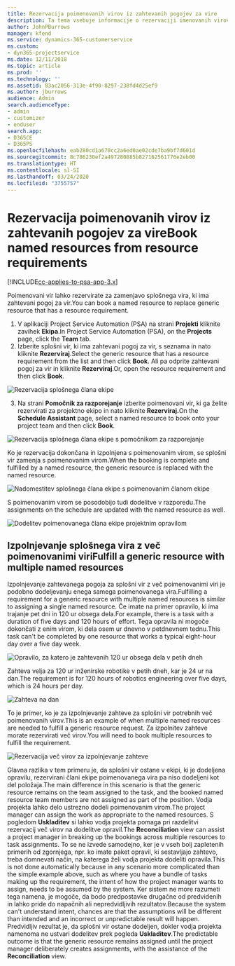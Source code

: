 ```yaml
---
title: Rezervacija poimenovanih virov iz zahtevanih pogojev za vire
description: Ta tema vsebuje informacije o rezervaciji imenovanih virov za zahtevo za splošni vir.
author: JohnPBurrows
manager: kfend
ms.service: dynamics-365-customerservice
ms.custom:
- dyn365-projectservice
ms.date: 12/11/2018
ms.topic: article
ms.prod: ''
ms.technology: ''
ms.assetid: 83ac2056-313e-4f90-8297-238fd4d25ef9
ms.author: jburrows
audience: Admin
search.audienceType:
- admin
- customizer
- enduser
search.app:
- D365CE
- D365PS
ms.openlocfilehash: eab280cd1a670cc2a6ed0ae02cde7ba9bf7d601d
ms.sourcegitcommit: 8c786230ef2a497280885b827162561776e2eb00
ms.translationtype: HT
ms.contentlocale: sl-SI
ms.lasthandoff: 03/24/2020
ms.locfileid: "3755757"
---
```

# <a name="book-named-resources-from-resource-requirements"></a><span data-ttu-id="0b1d6-103">Rezervacija poimenovanih virov iz zahtevanih pogojev za vire</span><span class="sxs-lookup"><span data-stu-id="0b1d6-103">Book named resources from resource requirements</span></span>

[!INCLUDE[cc-applies-to-psa-app-3.x](../includes/cc-applies-to-psa-app-3x.md)]

<span data-ttu-id="0b1d6-104">Poimenovani vir lahko rezervirate za zamenjavo splošnega vira, ki ima zahtevani pogoj za vir.</span><span class="sxs-lookup"><span data-stu-id="0b1d6-104">You can book a named resource to replace generic resource that has a resource requirement.</span></span>

1. <span data-ttu-id="0b1d6-105">V aplikaciji Project Service Automation (PSA) na strani **Projekti** kliknite zavihek **Ekipa**.</span><span class="sxs-lookup"><span data-stu-id="0b1d6-105">In Project Service Automation (PSA), on the **Projects** page, click the **Team** tab.</span></span>
2. <span data-ttu-id="0b1d6-106">Izberite splošni vir, ki ima zahtevani pogoj za vir, s seznama in nato kliknite **Rezerviraj**.</span><span class="sxs-lookup"><span data-stu-id="0b1d6-106">Select the generic resource that has a resource requirement from the list and then click **Book**.</span></span> <span data-ttu-id="0b1d6-107">Ali pa odprite zahtevani pogoj za vir in kliknite **Rezerviraj**.</span><span class="sxs-lookup"><span data-stu-id="0b1d6-107">Or, open the resource requirement and then click **Book**.</span></span>


![Rezervacija splošnega člana ekipe](media/RM-how-to-14.png)


3. <span data-ttu-id="0b1d6-109">Na strani **Pomočnik za razporejanje** izberite poimenovani vir, ki ga želite rezervirati za projektno ekipo in nato kliknite **Rezerviraj.**</span><span class="sxs-lookup"><span data-stu-id="0b1d6-109">On the **Schedule Assistant** page, select a named resource to book onto your project team and then click **Book**.</span></span>

![Rezervacija splošnega člana ekipe s pomočnikom za razporejanje](media/RM-how-to-15.png)

<span data-ttu-id="0b1d6-111">Ko je rezervacija dokončana in izpolnjena s poimenovanim virom, se splošni vir zamenja s poimenovanim virom.</span><span class="sxs-lookup"><span data-stu-id="0b1d6-111">When the booking is complete and fulfilled by a named resource, the generic resource is replaced with the named resource.</span></span>

![Nadomestitev splošnega člana ekipe s poimenovanim članom ekipe](media/RM-how-to-16.png)

<span data-ttu-id="0b1d6-113">S poimenovanim virom se posodobijo tudi dodelitve v razporedu.</span><span class="sxs-lookup"><span data-stu-id="0b1d6-113">The assignments on the schedule are updated with the named resource as well.</span></span>

![Dodelitev poimenovanega člana ekipe projektnim opravilom](media/RM-how-to-17.png)

## <a name="fulfill-a-generic-resource-with-multiple-named-resources"></a><span data-ttu-id="0b1d6-115">Izpolnjevanje splošnega vira z več poimenovanimi viri</span><span class="sxs-lookup"><span data-stu-id="0b1d6-115">Fulfill a generic resource with multiple named resources</span></span>
<span data-ttu-id="0b1d6-116">Izpolnjevanje zahtevanega pogoja za splošni vir z več poimenovanimi viri je podobno dodeljevanju enega samega poimenovanega vira.</span><span class="sxs-lookup"><span data-stu-id="0b1d6-116">Fulfilling a requirement for a generic resource with multiple named resources is similar to assigning a single named resource.</span></span> <span data-ttu-id="0b1d6-117">Če imate na primer opravilo, ki ima trajanje pet dni in 120 ur obsega dela.</span><span class="sxs-lookup"><span data-stu-id="0b1d6-117">For example, there is a task with a duration of five days and 120 hours of effort.</span></span> <span data-ttu-id="0b1d6-118">Tega opravila ni mogoče dokončati z enim virom, ki dela osem ur dnevno v petdnevnem tednu.</span><span class="sxs-lookup"><span data-stu-id="0b1d6-118">This task can't be completed by one resource that works a typical eight-hour day over a five day week.</span></span> 

![Opravilo, za katero je zahtevanih 120 ur obsega dela v petih dneh](media/RM-how-to-21.png)

<span data-ttu-id="0b1d6-120">Zahteva velja za 120 ur inženirske robotike v petih dneh, kar je 24 ur na dan.</span><span class="sxs-lookup"><span data-stu-id="0b1d6-120">The requirement is for 120 hours of robotics engineering over five days, which is 24 hours per day.</span></span>

![Zahteva na dan](media/RM-how-to-22.png)

<span data-ttu-id="0b1d6-122">To je primer, ko je za izpolnjevanje zahteve za splošni vir potrebnih več poimenovanih virov.</span><span class="sxs-lookup"><span data-stu-id="0b1d6-122">This is an example of when multiple named resources are needed to fulfill a generic resource request.</span></span> <span data-ttu-id="0b1d6-123">Za izpolnitev zahteve morate rezervirati več virov.</span><span class="sxs-lookup"><span data-stu-id="0b1d6-123">You will need to book multiple resources to fulfill the requirement.</span></span>

![Rezervacija več virov za izpolnjevanje zahteve](media/RM-how-to-23.png)

<span data-ttu-id="0b1d6-125">Glavna razlika v tem primeru je, da splošni vir ostane v ekipi, ki je dodeljena opravilu, rezervirani člani ekipe poimenovanega vira pa niso dodeljeni kot del položaja.</span><span class="sxs-lookup"><span data-stu-id="0b1d6-125">The main difference in this scenario is that the generic resource remains on the team assigned to the task, and the booked named resource team members are not assigned as part of the position.</span></span> <span data-ttu-id="0b1d6-126">Vodja projekta lahko delo ustrezno dodeli poimenovanim virom.</span><span class="sxs-lookup"><span data-stu-id="0b1d6-126">The project manager can assign the work as appropriate to the named resources.</span></span> <span data-ttu-id="0b1d6-127">S pogledom **Uskladitev** si lahko vodja projekta pomaga pri razdelitvi rezervacij več virov na dodelitve opravil.</span><span class="sxs-lookup"><span data-stu-id="0b1d6-127">The **Reconciliation** view can assist a project manager in breaking up the bookings across multiple resources to task assignments.</span></span> <span data-ttu-id="0b1d6-128">To se ne izvede samodejno, ker je v vseh bolj zapletenih primerih od zgornjega, npr. ko imate paket opravil, ki sestavljajo zahtevo, treba domnevati način, na katerega želi vodja projekta dodeliti opravila.</span><span class="sxs-lookup"><span data-stu-id="0b1d6-128">This is not done automatically because in any scenario more complicated than the simple example above, such as where you have a bundle of tasks making up the requirement, the intent of how the project manager wants to assign, needs to be assumed by the system.</span></span> <span data-ttu-id="0b1d6-129">Ker sistem ne more razumeti tega namena, je mogoče, da bodo predpostavke drugačne od predvidenih in lahko pride do napačnih ali nepredvidljivih rezultatov.</span><span class="sxs-lookup"><span data-stu-id="0b1d6-129">Because the system can't understand intent, chances are that the assumptions will be different than intended and an incorrect or unpredictable result will happen.</span></span> <span data-ttu-id="0b1d6-130">Predvidljiv rezultat je, da splošni vir ostane dodeljen, dokler vodja projekta namenoma ne ustvari dodelitev prek pogleda **Uskladitev**.</span><span class="sxs-lookup"><span data-stu-id="0b1d6-130">The predictable outcome is that the generic resource remains assigned until the project manager deliberately creates assignments, with the assistance of the **Reconciliation** view.</span></span>


